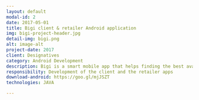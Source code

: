 ```yaml
---
layout: default
modal-id: 2
date: 2017-05-01
title: Bigi client & retailer Android application
img: bigi-project-header.jpg
detail-img: bigi.png
alt: image-alt
project-date: 2017
client: Designatives
category: Android Development
description: Bigi is a smart mobile app that helps finding the best available offers and deals easily. Users can explore the instantly redeemable offers across various categories offering local experiences, dining, shopping and more! The application always fetches the data from a backend and uses QR codes to redeem coupons.
responsibility: Development of the client and the retailer apps
download-android: https://goo.gl/mjJSZT
technologies: JAVA

---
```

